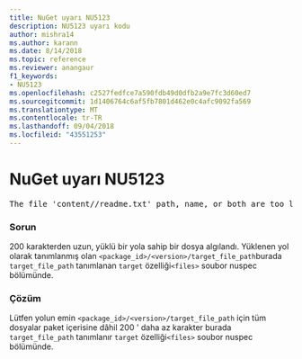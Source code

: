 ```yaml
---
title: NuGet uyarı NU5123
description: NU5123 uyarı kodu
author: mishra14
ms.author: karann
ms.date: 8/14/2018
ms.topic: reference
ms.reviewer: anangaur
f1_keywords:
- NU5123
ms.openlocfilehash: c2527fedfce7a590fdb49d0dfb2a9e7fc3d60ed7
ms.sourcegitcommit: 1d1406764c6af5fb7801d462e0c4afc9092fa569
ms.translationtype: MT
ms.contentlocale: tr-TR
ms.lasthandoff: 09/04/2018
ms.locfileid: "43551253"
---
```

# <a name="nuget-warning-nu5123"></a>NuGet uyarı NU5123
<pre>The file 'content/<LongPath>/readme.txt' path, name, or both are too long. Your package might not work without long file path support. Please shorten the file path or file name.</pre>

### <a name="issue"></a>Sorun

200 karakterden uzun, yüklü bir yola sahip bir dosya algılandı. Yüklenen yol olarak tanımlanmış olan `<package_id>/<version>/target_file_path`burada `target_file_path` tanımlanan `target` özelliği`<files>` soubor nuspec bölümünde.


### <a name="solution"></a>Çözüm

Lütfen yolun emin `<package_id>/<version>/target_file_path` için tüm dosyalar paket içerisine dâhil 200 ' daha az karakter burada `target_file_path` tanımlanır `target` özelliği`<files>` soubor nuspec bölümünde.

